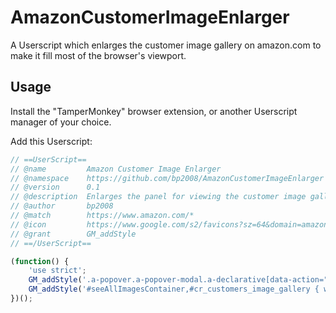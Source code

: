# AmazonCustomerImageEnlarger
A Userscript which enlarges the customer image gallery on amazon.com to make it fill most of the browser's viewport.

## Usage

Install the "TamperMonkey" browser extension, or another Userscript manager of your choice.

Add this Userscript:

```js
// ==UserScript==
// @name         Amazon Customer Image Enlarger
// @namespace    https://github.com/bp2008/AmazonCustomerImageEnlarger
// @version      0.1
// @description  Enlarges the panel for viewing the customer image gallery so that it fills most of the screen.
// @author       bp2008
// @match        https://www.amazon.com/*
// @icon         https://www.google.com/s2/favicons?sz=64&domain=amazon.com
// @grant        GM_addStyle
// ==/UserScript==

(function() {
    'use strict';
    GM_addStyle('.a-popover.a-popover-modal.a-declarative[data-action="a-popover-a11y"] { top: 2vh !important; left: 2vw !important; max-width: 96vw !important; margin: 0 !important; }');
    GM_addStyle('#seeAllImagesContainer,#cr_customers_image_gallery { width: calc(96vw - 50px) !important; height: calc(96vh - 115px) !important; }');
})();
```
